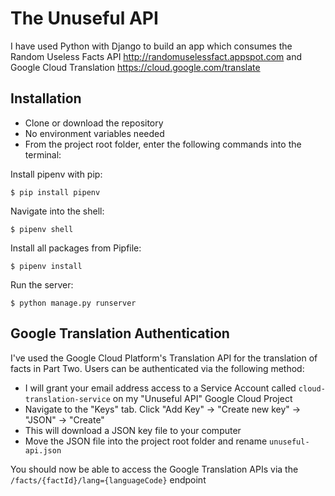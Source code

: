 # The Unuseful API

I have used Python with Django to build an app which consumes the Random Useless Facts API http://randomuselessfact.appspot.com and Google Cloud Translation https://cloud.google.com/translate

## Installation

- Clone or download the repository
- No environment variables needed
- From the project root folder, enter the following commands into the terminal:

Install pipenv with pip:

    $ pip install pipenv

Navigate into the shell:

    $ pipenv shell

Install all packages from Pipfile:

    $ pipenv install

Run the server:

    $ python manage.py runserver

## Google Translation Authentication

I've used the Google Cloud Platform's Translation API for the translation of facts in Part Two. Users can be authenticated via the following method:

- I will grant your email address access to a Service Account called `cloud-translation-service` on my "Unuseful API" Google Cloud Project
- Navigate to the "Keys" tab. Click "Add Key" -> "Create new key" -> "JSON" -> "Create"
- This will download a JSON key file to your computer
- Move the JSON file into the project root folder and rename `unuseful-api.json`

You should now be able to access the Google Translation APIs via the `/facts/{factId}/lang={languageCode}` endpoint

